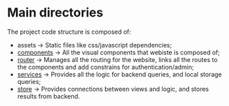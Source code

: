 # Main directories

The project code structure is composed of:
- assets -> Static files like css/javascript dependencies;
- [components](./components.md) -> All the visual components that webiste is composed of;
- [router](./router.md) -> Manages all the routing for the website, links all the routes to the components and add constrains for authentication/admin;
- [services](./services.md) -> Provides all the logic for backend queries, and local storage queries;
- [store](./store.md) -> Provides connections between views and logic, and stores results from backend.
